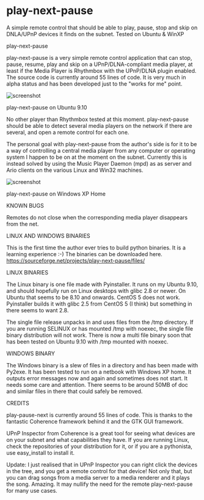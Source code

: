 play-next-pause
===============

A simple remote control that should be able to play, pause, stop and skip on DNLA/UPnP devices it finds on the subnet. Tested on Ubuntu &amp; WinXP

play-next-pause

play-next-pause is a very simple remote control application that can stop, pause, resume, play and skip on a UPnP/DLNA-compliant media player, at least if the Media Player is Rhythmbox with the UPnP/DLNA plugin enabled. The source code is currently around 55 lines of code. It is very much in alpha status and has been developed just to the "works for me" point.

![screenshot](https://raw.github.com/jeorgen/play-next-pause/master/docsfiles/Sc_ubuntu.png)

play-next-pause on Ubuntu 9.10


No other player than Rhythmbox tested at this moment. play-next-pause should be able to detect several media players on the network if there are several, and open a remote control for each one.

The personal goal with play-next-pause from the author's side is for it to be a way of controlling a central media player from any computer or operating system I happen to be on at the moment on the subnet. Currently this is instead solved by using the Music Player Daemon (mpd) as as server and Ario clients on the various Linux and Win32 machines.

![screenshot](https://raw.github.com/jeorgen/play-next-pause/master/docsfiles/Sc_win.png)

play-next-pause on Windows XP Home


KNOWN BUGS

Remotes do not close when the corresponding media player disappears from the net.


LINUX AND WINDOWS BINARIES

This is the first time the author ever tries to build python binaries. It is a learning experience :-) The binaries can be downloaded here.
https://sourceforge.net/projects/play-next-pause/files/

LINUX BINARIES

The Linux binary is one file made with Pyinstaller. It runs on my Ubuntu 9.10, and should hopefully run on Linux desktops with glibc 2.8 or newer. On Ubuntu that seems to be 8.10 and onwards. CentOS 5 does not work. Pyinstaller builds it with glibc 2.5 from CentOS 5 (I think) but something in there seems to want 2.8.

The single file release unpacks in and uses files from the /tmp directory. If you are running SELINUX or has mounted /tmp with noexec, the single file binary distribution will not work. There is now a multi file binary soon that has been tested on Ubuntu 9.10 with /tmp mounted with noexec.

WINDOWS BINARY

The Windows binary is a slew of files in a directory and has been made with Py2exe. It has been tested to run on a netbook with Windows XP home. It outputs error messages now and again and sometimes does not start. It needs some care and attention. There seems to be around 50MB of doc and similar files in there that could safely be removed.

CREDITS

play-pause-next is currently around 55 lines of code. This is thanks to the fantastic Coherence framework behind it and the GTK GUI framework.

UPnP Inspector from Coherence is a great tool for seeing what devices are on your subnet and what capabilities they have. If you are running Linux, check the repositories of your distribution for it, or if you are a pythonista, use easy_install to install it.

Update: I just realised that in UPnP Inspector you can right click the devices in the tree, and you get a remote control for that device! Not only that, but you can drag songs from a media server to a media renderer and it plays the song. Amazing. It may nullify the need for the remote play-next-pause for many use cases.
